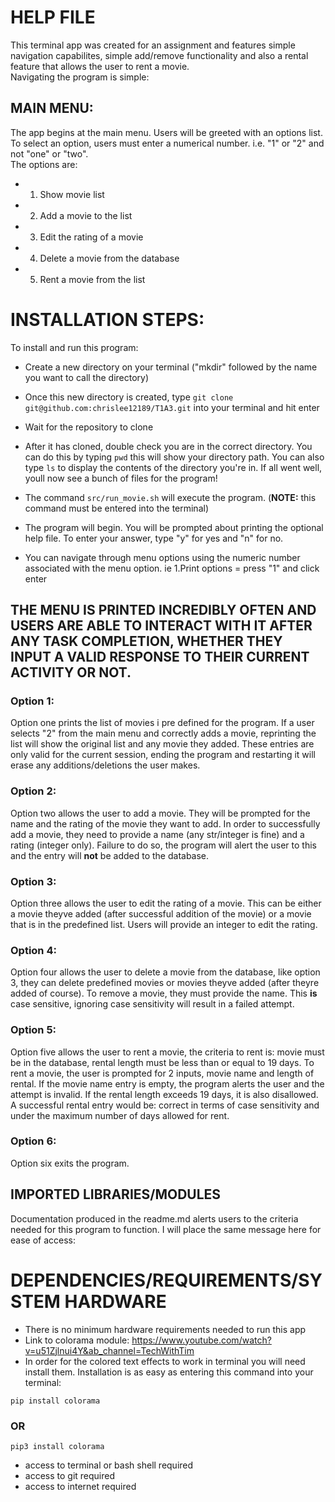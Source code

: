 # **HELP FILE** 
This terminal app was created for an assignment and features simple navigation capabilites, simple add/remove functionality and also a rental feature that allows the user to rent a movie.  
Navigating the program is simple:  
## MAIN MENU: 
The app begins at the main menu. Users will be greeted with an options list. To select an option, users must enter a numerical number. i.e. "1" or "2" and not "one" or "two".  
The options are:
- 1. Show movie list
- 2. Add a movie to the list
- 3. Edit the rating of a movie 
- 4. Delete a movie from the database
- 5. Rent a movie from the list

# INSTALLATION STEPS:
To install and run this program:  
- Create a new directory on your terminal  ("mkdir" followed by the name you want to call the directory)
- Once this new directory is created, type ```git clone git@github.com:chrislee12189/T1A3.git``` into your terminal and hit enter
- Wait for the repository to clone
- After it has cloned, double check you are in the correct directory. You can do this by typing ```pwd``` this will show your directory path. You can also type ```ls``` to display the contents of the directory you're in. If all went well, youll now see a bunch of files for the program!

- The command ```src/run_movie.sh``` will execute the program. (**NOTE:** this command must be entered into the terminal)  
- The program will begin. You will be prompted about printing the optional help file. To enter your answer, type "y" for yes and "n" for no.
- You can navigate through menu options using the numeric number associated with the menu option. ie 1.Print options = press "1" and click enter

## THE MENU IS PRINTED INCREDIBLY OFTEN AND USERS ARE ABLE TO INTERACT WITH IT AFTER ANY TASK COMPLETION, WHETHER THEY INPUT A VALID RESPONSE TO THEIR CURRENT ACTIVITY OR NOT.
### Option 1:  
Option one prints the list of movies i pre defined for the program. If a user selects "2" from the main menu and correctly adds a movie, reprinting the list will show the original list and any movie they added. These entries are only valid for the current session, ending the program and restarting it will erase any additions/deletions the user makes.

### Option 2: 
Option two allows the user to add a movie. They will be prompted for the name and the rating of the movie they want to add. In order to successfully add a movie, they need to provide a name (any str/integer is fine) and a rating (integer only). Failure to do so, the program will alert the user to this and the entry will **not** be added to the database.

### Option 3:
Option three allows the user to edit the rating of a movie. This can be either a movie theyve added (after successful addition of the movie) or a movie that is in the predefined list. Users will provide an integer to edit the rating.

### Option 4: 
Option four allows the user to delete a movie from the database, like option 3, they can delete predefined movies or movies theyve added (after theyre added of course). To remove a movie, they must provide the name. This **is** case sensitive, ignoring case sensitivity will result in a failed attempt. 

### Option 5:  
Option five allows the user to rent a movie, the criteria to rent is: movie must be in the database, rental length must be less than or equal to 19 days. To rent a movie, the user is prompted for 2 inputs, movie name and length of rental. If the movie name entry is empty, the program alerts the user and the attempt is invalid. If the rental length exceeds 19 days, it is also disallowed. A successful rental entry would be: correct in terms of case sensitivity and under the maximum number of days allowed for rent.  

### Option 6:
Option six exits the program.



## IMPORTED LIBRARIES/MODULES 
Documentation produced in the readme.md alerts users to the criteria needed for this program to function. I will place the same message here for ease of access: 
# DEPENDENCIES/REQUIREMENTS/SYSTEM HARDWARE
- There is no minimum hardware requirements needed to run this app
- Link to colorama module: https://www.youtube.com/watch?v=u51Zjlnui4Y&ab_channel=TechWithTim
- In order for the colored text effects to work in terminal you will need install them. Installation is as easy as entering this command into your terminal: 
```
pip install colorama
```
### OR
```
pip3 install colorama
```
- access to terminal or bash shell required
- access to git required
- access to internet required
